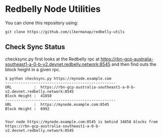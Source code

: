 # Redbelly Node Utilities

You can clone this repository using:

    git clone https://github.com/ilkermanap/redbelly-utils

## Check Sync Status
checksync.py first looks at the Redbelly rpc at https://rbn-gcp-australia-southeast1-a-0-b-v2.devnet.redbelly.network:8545 and then find outs the block height in a given rpc.


    $ python checksync.py https://mynode.example.com
    --------------------------------------------------
    URL          :  https://rbn-gcp-australia-southeast1-a-0-b-v2.devnet.redbelly.network:8545
    Block Height :  41850
    --------------------------------------------------
    URL          :  https://mynode.example.com:8545
    Block Height :  6992
    
    
    Your node https://mynode.example.com:8545 is behind 34858 blocks from https://rbn-gcp-australia-southeast1-a-0-b-v2.devnet.redbelly.network:8545


